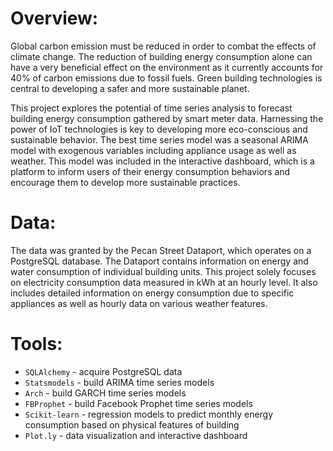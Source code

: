 # Overview:

Global carbon emission must be reduced in order to combat the effects of climate change. The reduction of 
building energy consumption alone can have a very beneficial effect on the environment as it currently 
accounts for 40% of carbon emissions due to fossil fuels. Green building technologies is central to
developing a safer and more sustainable planet.

This project explores the potential of time series analysis to forecast building energy consumption gathered
by smart meter data. Harnessing the power of IoT technologies is key to developing more eco-conscious and
sustainable behavior. The best time series model was a seasonal ARIMA  model with exogenous variables including 
appliance usage as well as weather. This model was included in the interactive dashboard, which is a platform
to inform users of their energy consumption behaviors and encourage them to develop more sustainable practices.

# Data:

The data was granted by the Pecan Street Dataport, which operates on a PostgreSQL database. The Dataport contains
information on energy and water consumption of individual building units. This project solely focuses on electricity
consumption data measured in kWh at an hourly level. It also includes detailed information on energy consumption
due to specific appliances as well as hourly data on various weather features.

# Tools:

- `SQLAlchemy` - acquire PostgreSQL data
- `Statsmodels` - build ARIMA time series models
- `Arch` - build GARCH time series models
- `FBProphet` - build Facebook Prophet time series models
- `Scikit-learn` - regression models to predict monthly energy consumption based on physical features of building
- `Plot.ly` - data visualization and interactive dashboard
